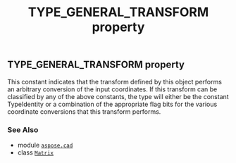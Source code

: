 ﻿---
title: TYPE_GENERAL_TRANSFORM property
second_title: Aspose.CAD for Python via .NET API References
description: 
type: docs
weight: 150
url: /python-net/aspose.cad/matrix/type_general_transform/
is_root: false
---

## TYPE_GENERAL_TRANSFORM property


This constant indicates that the transform defined by this object
performs an arbitrary conversion of the input coordinates.
If this transform can be classified by any of the above constants,
the type will either be the constant TypeIdentity or a
combination of the appropriate flag bits for the various coordinate
conversions that this transform performs.

### See Also
* module [`aspose.cad`](../../)
* class [`Matrix`](/cad/python-net/aspose.cad/matrix)
